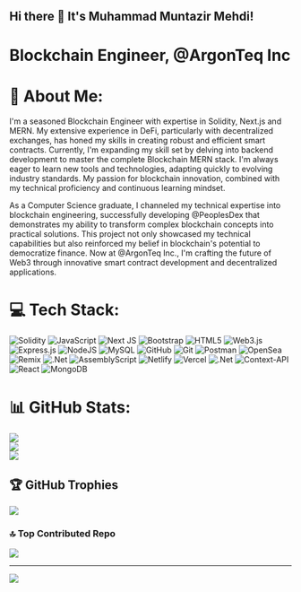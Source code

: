 ## Hi there 👋 It's Muhammad Muntazir Mehdi!
# Blockchain Engineer, @ArgonTeq Inc
# 💫 About Me:
I'm a seasoned Blockchain Engineer with expertise in Solidity, Next.js and MERN. My extensive experience in DeFi, particularly with decentralized exchanges, has honed my skills in creating robust and efficient smart contracts. Currently, I'm expanding my skill set by delving into backend development to master the complete Blockchain MERN stack. I'm always eager to learn new tools and technologies, adapting quickly to evolving industry standards. My passion for blockchain innovation, combined with my technical proficiency and continuous learning mindset.

As a Computer Science graduate, I channeled my technical expertise into blockchain engineering, successfully developing @PeoplesDex that demonstrates my ability to transform complex blockchain concepts into practical solutions. This project not only showcased my technical capabilities but also reinforced my belief in blockchain's potential to democratize finance. Now at @ArgonTeq Inc., I'm crafting the future of Web3 through innovative smart contract development and decentralized applications.

# 💻 Tech Stack:
![Solidity](https://img.shields.io/badge/Solidity-%23363636.svg?style=for-the-badge&logo=solidity&logoColor=white) ![JavaScript](https://img.shields.io/badge/javascript-%23323330.svg?style=for-the-badge&logo=javascript&logoColor=%23F7DF1E) ![Next JS](https://img.shields.io/badge/Next-black?style=for-the-badge&logo=next.js&logoColor=white) ![Bootstrap](https://img.shields.io/badge/bootstrap-%238511FA.svg?style=for-the-badge&logo=bootstrap&logoColor=white) ![HTML5](https://img.shields.io/badge/html5-%23E34F26.svg?style=for-the-badge&logo=html5&logoColor=white) ![Web3.js](https://img.shields.io/badge/web3.js-F16822?style=for-the-badge&logo=web3.js&logoColor=white) ![Express.js](https://img.shields.io/badge/express.js-%23404d59.svg?style=for-the-badge&logo=express&logoColor=%2361DAFB) ![NodeJS](https://img.shields.io/badge/node.js-6DA55F?style=for-the-badge&logo=node.js&logoColor=white) ![MySQL](https://img.shields.io/badge/mysql-4479A1.svg?style=for-the-badge&logo=mysql&logoColor=white) ![GitHub](https://img.shields.io/badge/github-%23121011.svg?style=for-the-badge&logo=github&logoColor=white) ![Git](https://img.shields.io/badge/git-%23F05033.svg?style=for-the-badge&logo=git&logoColor=white) ![Postman](https://img.shields.io/badge/Postman-FF6C37?style=for-the-badge&logo=postman&logoColor=white) ![OpenSea](https://img.shields.io/badge/OpenSea-%232081E2.svg?style=for-the-badge&logo=opensea&logoColor=white) ![Remix](https://img.shields.io/badge/remix-%23000.svg?style=for-the-badge&logo=remix&logoColor=white) ![.Net](https://img.shields.io/badge/.NET-5C2D91?style=for-the-badge&logo=.net&logoColor=white) ![AssemblyScript](https://img.shields.io/badge/assembly%20script-%23000000.svg?style=for-the-badge&logo=assemblyscript&logoColor=white) ![Netlify](https://img.shields.io/badge/netlify-%23000000.svg?style=for-the-badge&logo=netlify&logoColor=#00C7B7) ![Vercel](https://img.shields.io/badge/vercel-%23000000.svg?style=for-the-badge&logo=vercel&logoColor=white) ![.Net](https://img.shields.io/badge/.NET-5C2D91?style=for-the-badge&logo=.net&logoColor=white) ![Context-API](https://img.shields.io/badge/Context--Api-000000?style=for-the-badge&logo=react) ![React](https://img.shields.io/badge/react-%2320232a.svg?style=for-the-badge&logo=react&logoColor=%2361DAFB) ![MongoDB](https://img.shields.io/badge/MongoDB-%234ea94b.svg?style=for-the-badge&logo=mongodb&logoColor=white)
# 📊 GitHub Stats:
![](https://github-readme-stats.vercel.app/api?username=mehdikhosa50&theme=dark&hide_border=false&include_all_commits=true&count_private=true)<br/>
![](https://github-readme-streak-stats.herokuapp.com/?user=mehdikhosa50&theme=dark&hide_border=false)<br/>
![](https://github-readme-stats.vercel.app/api/top-langs/?username=mehdikhosa50&theme=dark&hide_border=false&include_all_commits=true&count_private=true&layout=compact)

## 🏆 GitHub Trophies
![](https://github-profile-trophy.vercel.app/?username=mehdikhosa50&theme=radical&no-frame=false&no-bg=true&margin-w=4)

### 🔝 Top Contributed Repo
![](https://github-contributor-stats.vercel.app/api?username=mehdikhosa50&limit=5&theme=dark&combine_all_yearly_contributions=true)

---
[![](https://visitcount.itsvg.in/api?id=mehdikhosa50&icon=0&color=0)](https://visitcount.itsvg.in)
